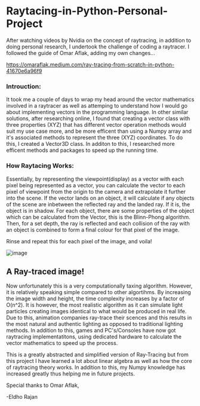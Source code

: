 # Raytacing-in-Python-Personal-Project

After watching videos by Nvidia on the concept of raytracing, in addition to doing personal research, I undertook the challenge of coding a raytracer. I followed the guide of Omar Aflak, adding my own changes...

https://omaraflak.medium.com/ray-tracing-from-scratch-in-python-41670e6a96f9

### Introuction:

It took me a couple of days to wrap my head around the vector mathematics involved in a raytracer as well as attemping to understand how I would go about implementing vectors in the programming language. In other similar solutions, after researching online, I found that creating a vector class with three properties (XYZ) that has different vector operation methods would suit my use case more, and be more efficent than using a Numpy array and it's associated methods to represent the three (XYZ) coordinates. To do this, I created a Vector3D class. In additon to this, I researched more efficent methods and packages to speed up the running time. 

### How Raytacing Works:

Essentially, by representing the viewpoint(display) as a vector with each pixel being represented as a vector, you can calculate the vector to each pixel of viewpoint from the origin to the camera and extrapolate it further into the scene. If the vector lands on an object, it will calculate if any objects of the scene are inbetween the reflected ray and the landed  ray. If it is, the object is in shadow. For each object, there are some properties of the object which can be calculated from the Vector, this is the Blinn-Phong algorithm. Then, for a set depth, the ray is reflected and each collision of the ray with an object is combined to form a final colour for that pixel of the image. 

Rinse and repeat this for each pixel of the image, and voila!

![image](https://github.com/eldh056867/Raytacing-in-Python-Personal-Project/assets/158150751/bff70693-8eb5-4c4d-a301-17d9dbd4f17d)

## A Ray-traced image!

Now unfortunately this is a very computationally taxing algorithm. However, it is relatively speaking simple compared to other algortihms. By increasing the image width and height, the time complexity increases by a factor of O(n^2). It is however, the most realistic algorithm as it can simulate light particles creating images identical to what would be produced in real life. Due to this, animation companies ray-trace their scences and this results in the most natural and authentic lighting as opposed to traditional lighting methods. In addition to this, games and PC's/Consoles have now got raytracing implementatitons, using dedicated hardware to calculate the vector mathematics to speed up the process. 

This is a greatly abstracted and simplified version of Ray-Tracing but from this project I have learned a lot about linear algebra as well as how the core of raytracing theory works. In addition to this, my Numpy knowledge has increased greatly thus helping me in future projects. 

Special thanks to Omar Aflak, 

-Eldho Rajan





